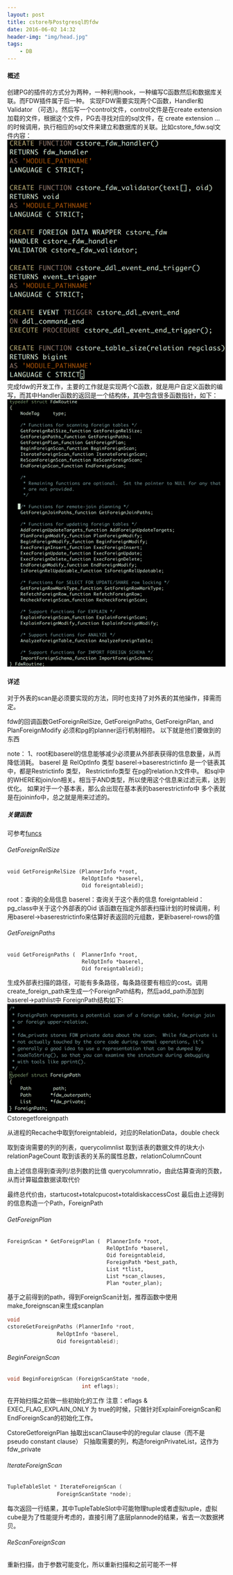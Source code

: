```yaml
---
layout: post
title: cstore与Postgresql的fdw
date: 2016-06-02 14:32
header-img: "img/head.jpg"
tags:
    - DB
---
```


#### 概述

创建PG的插件的方式分为两种，一种利用hook，一种编写C函数然后和数据库关联。而FDW插件属于后一种。
实现FDW需要实现两个C函数，Handler和 Validator （可选）。然后写一个control文件，control文件是在create extension加载的文件，根据这个文件，PG去寻找对应的sql文件，在 create extension … 的时候调用，执行相应的sql文件来建立和数据库的关联。比如cstore_fdw.sql文件内容：
![cstorefdwdql](/image/cstorefdwsql.png)
 	完成fdw的开发工作，主要的工作就是实现两个C函数，就是用户自定义函数的编写，而其中Handler函数的返回是一个结构体，其中包含很多函数指针，如下：
![fdwroutine](/image/fdwroutine.png)



#### 详述

对于外表的scan是必须要实现的方法，同时也支持了对外表的其他操作，择需而定。

fdw的回调函数GetForeignRelSize, GetForeignPaths, GetForeignPlan, and PlanForeignModify 必须和pg的planner运行机制相符。
以下就是他们要做到的东西

note：
1、root和baserel的信息能够减少必须要从外部表获得的信息数量，从而降低消耗。
baserel 是 RelOptInfo 类型
baserel->baserestrictinfo 是一个链表其中，都是Restrictinfo 类型，
Restrictinfo类型 在pg的relation.h文件中。
和sql中的WHERE和join/on相关。相当于AND类型，所以使用这个信息来过滤元素，达到优化。
如果对于一个基本表，那么会出现在基本表的baserestrictinfo中
多个表就是在joininfo中，总之就是用来过滤的。

##### 关键函数
可参考[funcs][funcs]
###### GetForeignRelSize
```
void GetForeignRelSize (PlannerInfo *root,
                   		RelOptInfo *baserel,
                   		Oid foreigntableid);
```
root：查询的全局信息
baserel：查询关于这个表的信息
foreigntableid：pg_class中关于这个外部表的Oid
该函数在指定外部表扫描计划的时候调用，利用baserel->baserestrictinfo来估算好表返回的元组数，更新baserel-rows的值

###### GetForeignPaths
```
void GetForeignPaths (	PlannerInfo *root,
						RelOptInfo *baserel,
						Oid foreigntableid);
```
生成外部表扫描的路径，可能有多条路径，每条路径要有相应的cost。调用create_foreign_path来生成一个ForeignPath结构，然后add_path添加到baserel->pathlist中
ForeignPath结构如下:
![fdwpath](/image/fdwpath.png)
Cstoregetforeignpath

从进程的Recache中取到foreigntableid，对应的RelationData，double check

取到查询需要的列的列表，querycolimnlist
取到该表的数据文件的块大小 relationPageCount
取到该表的关系的属性总数，relationColumnCount

由上述信息得到查询列/总列数的比值 querycolumnratio，由此估算查询的页数，从而计算磁盘数据读取代价

最终总代价由，startucost+totalcpucost+totaldiskaccessCost
最后由上述得到的信息构造一个Path，ForeignPath

###### GetForeignPlan
```
ForeignScan * GetForeignPlan (	PlannerInfo *root,
								RelOptInfo *baserel,
								Oid foreigntableid,
								ForeignPath *best_path,
								List *tlist,
								List *scan_clauses,
								Plan *outer_plan);
```
基于之前得到的path，得到ForeignScan计划，推荐函数中使用make_foreignscan来生成scanplan

```c++
void
cstoreGetForeignPaths (PlannerInfo *root,
                RelOptInfo *baserel,
                Oid foreigntableid);
```
###### BeginForeignScan
```c++
void BeginForeignScan (ForeignScanState *node,
						int eflags);
```
在开始扫描之前做一些初始化的工作
注意：eflags & EXEC_FLAG_EXPLAIN_ONLY 为 true的时候，只做针对ExplainForeignScan和EndForeignScan的初始化工作。

CstoreGetforeignPlan 抽取出scanClause中的的regular clause（而不是pseudo constant clause）
只抽取需要的列，构造foreignPrivateList，这作为fdw_private

###### IterateForeignScan
```c++
TupleTableSlot * IterateForeignScan (
				ForeignScanState *node);
```
每次返回一行结果，其中TupleTableSlot中可能物理tuple或者虚拟tuple，虚拟cube是为了性能提升考虑的，直接引用了底层plannode的结果，省去一次数据拷贝。

###### ReScanForeignScan

重新扫描，由于参数可能变化，所以重新扫描和之前可能不一样

[funcs]: https://www.postgresql.org/docs/current/static/fdw-callbacks.html#FDW-CALLBACKS-SCAN
